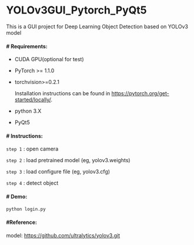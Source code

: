 # YOLOv3GUI_Pytorch_PyQt5
This is a GUI project for Deep Learning Object Detection based on YOLOv3 model

#### # Requirements:

- CUDA GPU(optional for test)

- PyTorch >= 1.1.0

- torchvision>=0.2.1

  Installation instructions can be found in https://pytorch.org/get-started/locally/.

- python 3.X

- PyQt5

#### #  Instructions:

`step 1` :  open camera

`step 2` :  load pretrained model (<a>eg, yolov3.weights</a>)

`step 3` :  load configure file (<a>eg, yolov3.cfg</a>)

`step 4` :  detect object

#### #  Demo:

```python
python login.py
```


#### #Reference:

model: https://github.com/ultralytics/yolov3.git



